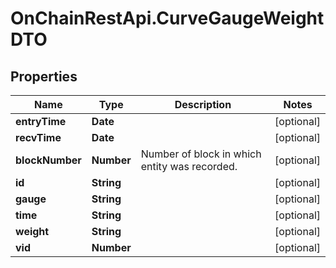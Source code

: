 # OnChainRestApi.CurveGaugeWeightDTO

## Properties

Name | Type | Description | Notes
------------ | ------------- | ------------- | -------------
**entryTime** | **Date** |  | [optional] 
**recvTime** | **Date** |  | [optional] 
**blockNumber** | **Number** | Number of block in which entity was recorded. | [optional] 
**id** | **String** |  | [optional] 
**gauge** | **String** |  | [optional] 
**time** | **String** |  | [optional] 
**weight** | **String** |  | [optional] 
**vid** | **Number** |  | [optional] 


